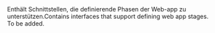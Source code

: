 <Namespace Name="Microsoft.Azure.Management.AppService.Fluent.WebAppBase.Definition">
  <Docs>
    <summary><span data-ttu-id="8f53f-101">Enthält Schnittstellen, die definierende Phasen der Web-app zu unterstützen.</span><span class="sxs-lookup"><span data-stu-id="8f53f-101">Contains interfaces that support defining web app stages.</span></span></summary> 
    <remarks>To be added.</remarks>
  </Docs>
</Namespace>
